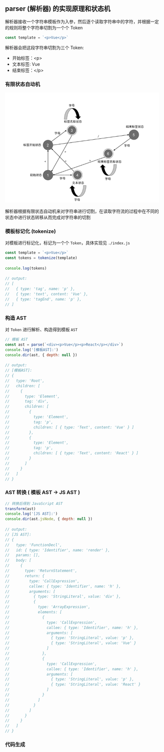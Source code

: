 ## parser (解析器) 的实现原理和状态机

解析器接收一个字符串模板作为入参，然后逐个读取字符串中的字符，并根据一定的规则将整个字符串切割为一个个 Token

```js
const template = `<p>Vue</p>`
```

解析器会把这段字符串切割为三个 Token: 
- 开始标签：\<p\>
- 文本标签: Vue
- 结束标签：\</p\>

### 有限状态自动机

![有限状态自动机](../images/limited-auto-machine.png)

解析器根据有限状态自动机来对字符串进行切割，在读取字符流的过程中在不同的状态中进行状态转移从而完成对字符串的切割

### 模板标记化 (tokenize)

对模板进行标记化，标记为一个个 <code>Token</code>，具体实现见 <code>./index.js</code>

```js
const template = `<p>Vue</p>`
const tokens = tokenize(template)

console.log(tokens)

// output:
// [
//   { type: 'tag', name: 'p' },
//   { type: 'text', content: 'Vue' },
//   { type: 'tagEnd', name: 'p' },
// ]
```

### 构造 AST

对 <code>Token</code> 进行解析、构造得到模板 <code>AST</code>

```js
// 模板 AST
const ast = parse(`<div><p>Vue</p><p>React</p></div>`)
console.log('[模板AST]:')
console.dir(ast, { depth: null })

// output:
// [模板AST]:
// {
//   type: 'Root',
//   children: [
//     {
//       type: 'Element',
//       tag: 'div',
//       children: [
//         {
//           type: 'Element',
//           tag: 'p',
//           children: [ { type: 'Text', content: 'Vue' } ]
//         },
//         {
//           type: 'Element',
//           tag: 'p',
//           children: [ { type: 'Text', content: 'React' } ]
//         }
//       ]
//     }
//   ]
// }
```

### AST 转换 ( 模板 AST -> JS AST )

```js
// 转换后得到 JavaScript AST
transform(ast)
console.log('[JS AST]:')
console.dir(ast.jsNode, { depth: null })

// output:
// [JS AST]:
// {
//   type: 'FunctionDecl',
//   id: { type: 'Identifier', name: 'render' },
//   params: [],
//   body: [
//     {
//       type: 'ReturnStatement',
//       return: {
//         type: 'CallExpression',
//         callee: { type: 'Identifier', name: 'h' },
//         arguments: [
//           { type: 'StringLiteral', value: 'div' },
//           {
//             type: 'ArrayExpression',
//             elements: [
//               {
//                 type: 'CallExpression',
//                 callee: { type: 'Identifier', name: 'h' },
//                 arguments: [
//                   { type: 'StringLiteral', value: 'p' },
//                   { type: 'StringLiteral', value: 'Vue' }
//                 ]
//               },
//               {
//                 type: 'CallExpression',
//                 callee: { type: 'Identifier', name: 'h' },
//                 arguments: [
//                   { type: 'StringLiteral', value: 'p' },
//                   { type: 'StringLiteral', value: 'React' }
//                 ]
//               }
//             ]
//           }
//         ]
//       }
//     }
//   ]
// }
```

### 代码生成